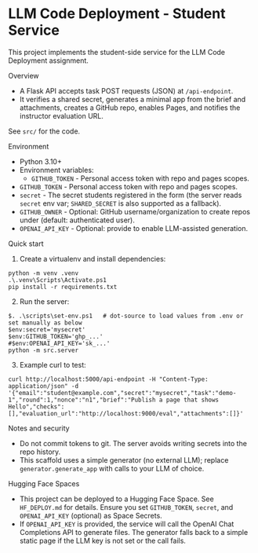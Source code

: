 # LLM Code Deployment - Student Service

This project implements the student-side service for the LLM Code Deployment assignment.

Overview
- A Flask API accepts task POST requests (JSON) at `/api-endpoint`.
- It verifies a shared secret, generates a minimal app from the brief and attachments, creates a GitHub repo, enables Pages, and notifies the instructor evaluation URL.

See `src/` for the code.

Environment
- Python 3.10+
- Environment variables:
  - `GITHUB_TOKEN` - Personal access token with repo and pages scopes.
- `GITHUB_TOKEN` - Personal access token with repo and pages scopes.
- `secret` - The secret students registered in the form (the server reads `secret` env var; `SHARED_SECRET` is also supported as a fallback).
- `GITHUB_OWNER` - Optional: GitHub username/organization to create repos under (default: authenticated user).
- `OPENAI_API_KEY` - Optional: provide to enable LLM-assisted generation.


Quick start

1. Create a virtualenv and install dependencies:

```pwsh
python -m venv .venv
.\.venv\Scripts\Activate.ps1
pip install -r requirements.txt
```

2. Run the server:

```pwsh
$. .\scripts\set-env.ps1   # dot-source to load values from .env or set manually as below
$env:secret='mysecret'
$env:GITHUB_TOKEN='ghp_...'
#$env:OPENAI_API_KEY='sk_...'
python -m src.server
```

3. Example curl to test:

```pwsh
curl http://localhost:5000/api-endpoint -H "Content-Type: application/json" -d '{"email":"student@example.com","secret":"mysecret","task":"demo-1","round":1,"nonce":"n1","brief":"Publish a page that shows Hello","checks":[],"evaluation_url":"http://localhost:9000/eval","attachments":[]}'
```

Notes and security
- Do not commit tokens to git. The server avoids writing secrets into the repo history.
- This scaffold uses a simple generator (no external LLM); replace `generator.generate_app` with calls to your LLM of choice.

Hugging Face Spaces
- This project can be deployed to a Hugging Face Space. See `HF_DEPLOY.md` for details. Ensure you set `GITHUB_TOKEN`, `secret`, and `OPENAI_API_KEY` (optional) as Space Secrets.
- If `OPENAI_API_KEY` is provided, the service will call the OpenAI Chat Completions API to generate files. The generator falls back to a simple static page if the LLM key is not set or the call fails.
